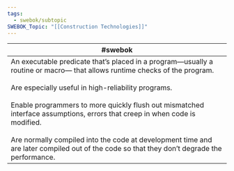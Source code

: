 ```yaml
---
tags:
  - swebok/subtopic
SWEBOK_Topic: "[[Construction Technologies]]"
---
```


| #swebok                                                                                                                                                                                                                                                                                                                                                                                                                                                                  |
| ------------------------------------------------------------------------------------------------------------------------------------------------------------------------------------------------------------------------------------------------------------------------------------------------------------------------------------------------------------------------------------------------------------------------------------------------------------------------ |
| An executable predicate that’s placed in a program—usually a routine or macro— that allows runtime checks of the program.<br><br>Are especially useful in high-reliability programs.<br><br>Enable programmers to more quickly flush out mismatched interface assumptions, errors that creep in when code is modified.<br><br>Are normally compiled into the code at development time and are later compiled out of the code so that they don’t degrade the performance. |
